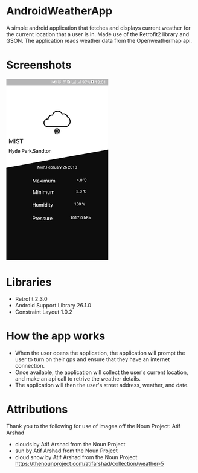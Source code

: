 # AndroidWeatherApp
A simple android application that fetches and displays current weather for the current location that a user is in. Made use of the Retrofit2 library and GSON. The application reads weather data from the Openweathermap api.

# Screenshots
![Screenshot](https://github.com/PabiMoloi/AndroidWeatherApp/blob/master/art/weatherApp.png)

# Libraries
- Retrofit 2.3.0
- Android Support Library 26.1.0
- Constraint Layout 1.0.2
# How the app works
- When the user opens the application, the application will prompt the user to turn on their gps and ensure that they have an internet connection.
- Once available, the application will collect the user's current location, and make an api call to retrive the weather details.
- The application will then the user's street address, weather, and date.

# Attributions
Thank you to the following for use of images off the Noun Project:
Atif Arshad 
- clouds by Atif Arshad from the Noun Project
- sun by Atif Arshad from the Noun Project
- cloud snow by Atif Arshad from the Noun Project
https://thenounproject.com/atifarshad/collection/weather-5
